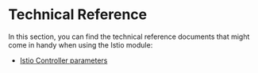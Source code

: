 # Technical Reference

In this section, you can find the technical reference documents that might come in handy when using the Istio module:
- [Istio Controller parameters](./05-00-istio-controller-parameters.md)
